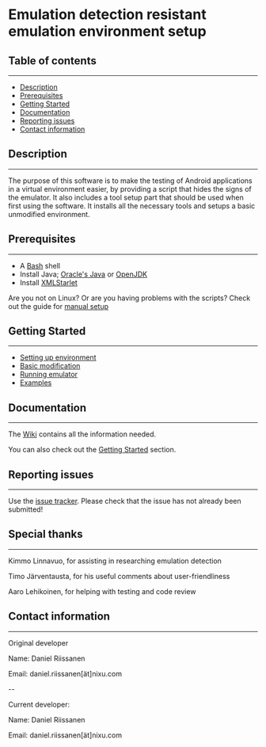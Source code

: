# Emulation detection resistant emulation environment setup #

## Table of contents ##
---
* [Description](#description)
* [Prerequisites](#prerequisites)
* [Getting Started](#getting-started)
* [Documentation](#documentation)
* [Reporting issues](#reporting-issues)
* [Contact information](#contact-information)


## Description ##
---
The purpose of this software is to make the testing of Android applications in
a virtual environment easier, by providing a script that hides the signs of
the emulator. It also includes a tool setup part that should be used when first
using the software. It installs all the necessary tools and setups a basic
unmodified environment.


## Prerequisites ##
---
* A [Bash][1] shell
* Install Java; [Oracle's Java][2] or [OpenJDK][3]
* Install [XMLStarlet][4]

Are you not on Linux? Or are you having problems with the scripts? Check out the
guide for [manual setup][5]

## Getting Started ##
---
* [Setting up environment][6]
* [Basic modification][7]
* [Running emulator][8]
* [Examples][9]


## Documentation ##
---
The [Wiki][10] contains all the information needed.

You can also check out the [Getting Started](#getting-started) section.


## Reporting issues ##
---
Use the [issue tracker][11]. Please check that the issue has not already
been submitted!


## Special thanks ##
---
Kimmo Linnavuo, for assisting in researching emulation detection

Timo Järventausta, for his useful comments about user-friendliness

Aaro Lehikoinen, for helping with testing and code review


## Contact information ##
---
Original developer

Name:   Daniel Riissanen

Email:  daniel.riissanen[ät]nixu.com

--

Current developer:

Name:   Daniel Riissanen

Email:  daniel.riissanen[ät]nixu.com

<!--- Links -->
[1]: https://en.wikipedia.org/wiki/Bash_%28Unix_shell%29
[2]: http://java.com/en/download/
[3]: http://openjdk.java.net/install/
[4]: http://xmlstar.sourceforge.net/download.php
[5]: https://git.nixu.fi/daniel.riissanen/android-emulation-environment-setup/wikis/Manual-setup
[6]: https://git.nixu.fi/daniel.riissanen/android-emulation-environment-setup/wikis/Setting-up-environment
[7]: https://git.nixu.fi/daniel.riissanen/android-emulation-environment-setup/wikis/Basic-modification-of-environment
[8]: https://git.nixu.fi/daniel.riissanen/android-emulation-environment-setup/wikis/Running-the-emulator
[9]: https://git.nixu.fi/daniel.riissanen/android-emulation-environment-setup/wikis/Examples
[10]: https://git.nixu.fi/daniel.riissanen/android-emulation-environment-setup/wikis/home
[11]: https://git.nixu.fi/daniel.riissanen/android-emulation-environment-setup/issues
